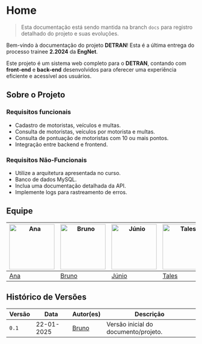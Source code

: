 # Home

> Esta documentação está sendo mantida na branch `docs` para registro detalhado do projeto e suas evoluções.

Bem-vindo à documentação do projeto **DETRAN**! Esta é a última entrega do processo trainee **2.2024** da **EngNet**.

Este projeto é um sistema web completo para o **DETRAN**, contando com **front-end** e **back-end** desenvolvidos para oferecer uma experiência eficiente e acessível aos usuários.

## Sobre o Projeto

### Requisitos funcionais

- Cadastro de motoristas, veículos e multas.
- Consulta de motoristas, veículos por motorista e multas.
- Consulta de pontuação de motoristas com 10 ou mais pontos.
- Integração entre backend e frontend.

### Requisitos Não-Funcionais

- Utilize a arquitetura apresentada no curso.
- Banco de dados MySQL.
- Inclua uma documentação detalhada da API.
- Implemente logs para rastreamento de erros.


## Equipe

| <a href="https://github.com/nanabridge" target="_blank"><img src="https://avatars.githubusercontent.com/u/195703004?v=4" alt="Ana" width="120" /></a> | <a href="https://github.com/brunobreis" target="_blank"><img src="https://avatars.githubusercontent.com/u/62809606?v=4" alt="Bruno" width="120" /></a> | <a href="https://github.com/Juniossilva173" target="_blank"><img src="https://avatars.githubusercontent.com/u/195664571?v=4" alt="Júnio" width="120" /></a> | <a href="https://github.com/talesrg" target="_blank"><img src="https://avatars.githubusercontent.com/u/70861660?v=4" alt="Tales" width="120" /></a> |
|-----------------------------------------------------------------------------------------------------------------------------------------------------------|------------------------------------------------------------------------------------------------------------------------------------------------------------|---------------------------------------------------------------------------------------------------------------------------------------------------------------|-----------------------------------------------------------------------------------------------------------------------------------------------------------|
| [Ana](https://github.com/nanabridge) | [Bruno](https://github.com/brunobreis) | [Júnio](https://github.com/Juniossilva173) | [Tales](https://github.com/talesrg) |

## Histórico de Versões

| Versão | Data       | Autor(es)                                                                                                                       | Descrição                                    |
|--------|------------|------------------------------------------------------------------------------------------------------------------------------|------------------------------------------------|
| `0.1`  | 22-01-2025 | [Bruno](https://github.com/brunobreis)                                                                                         | Versão inicial do documento/projeto.         |

